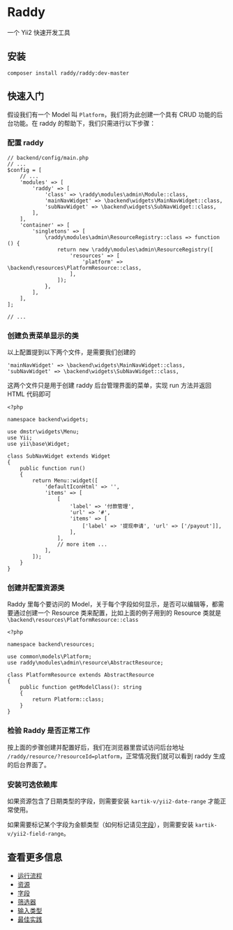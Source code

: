 Raddy
=====

一个 Yii2 快速开发工具

安装
----

```
composer install raddy/raddy:dev-master
```

快速入门
--------

假设我们有一个 Model 叫 `Platform`，我们将为此创建一个具有 CRUD 功能的后台功能。在 raddy 的帮助下，我们只需进行以下步骤：

### 配置 raddy

```
// backend/config/main.php
// ...
$config = [
    // ...
    'modules' => [
        'raddy' => [
            'class' => \raddy\modules\admin\Module::class,
            'mainNavWidget' => \backend\widgets\MainNavWidget::class,
            'subNavWidget' => \backend\widgets\SubNavWidget::class,
        ],
    ],
    'container' => [
        'singletons' => [
            \raddy\modules\admin\ResourceRegistry::class => function () {
                return new \raddy\modules\admin\ResourceRegistry([
                    'resources' => [
                        'platform' => \backend\resources\PlatformResource::class,
                    ],
                ]);
            },
        ],
    ],
];

// ...
```

### 创建负责菜单显示的类

以上配置提到以下两个文件，是需要我们创建的

```
'mainNavWidget' => \backend\widgets\MainNavWidget::class,
'subNavWidget' => \backend\widgets\SubNavWidget::class,
```

这两个文件只是用于创建 raddy 后台管理界面的菜单，实现 run 方法并返回 HTML 代码即可

```
<?php

namespace backend\widgets;

use dmstr\widgets\Menu;
use Yii;
use yii\base\Widget;

class SubNavWidget extends Widget
{
    public function run()
    {
        return Menu::widget([
            'defaultIconHtml' => '',
            'items' => [
                [
                    'label' => '付款管理',
                    'url' => '#',
                    'items' => [
                        ['label' => '提现申请', 'url' => ['/payout']],
                    ],
                ],
                // more item ...
            ],
        ]);
    }
}
```

### 创建并配置资源类

Raddy 里每个要访问的 Model，关于每个字段如何显示，是否可以编辑等，都需要通过创建一个 Resource 类来配置，比如上面的例子用到的 Resource 类就是 `\backend\resources\PlatformResource::class` 

```
<?php

namespace backend\resources;

use common\models\Platform;
use raddy\modules\admin\resource\AbstractResource;

class PlatformResource extends AbstractResource
{
    public function getModelClass(): string
    {
        return Platform::class;
    }
}
```

### 检验 Raddy 是否正常工作

按上面的步骤创建并配置好后，我们在浏览器里尝试访问后台地址 `/raddy/resource/?resourceId=platform`，正常情况我们就可以看到 raddy 生成的后台界面了。

### 安装可选依赖库

如果资源包含了日期类型的字段，则需要安装 `kartik-v/yii2-date-range` 才能正常使用。

如果需要标记某个字段为金额类型（如何标记请见[字段](fields.md)），则需要安装 `kartik-v/yii2-field-range`。

查看更多信息
------------

- [运行流程](workflow.md)
- [资源](resources.md)
- [字段](fields.md)
- [筛选器](filters.md)
- [输入类型](inputs.md)
- [最佳实践](best-practice.md)
